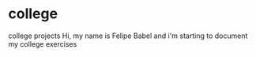 # college
college projects
Hi, my name is Felipe Babel and i'm starting to document my college exercises
